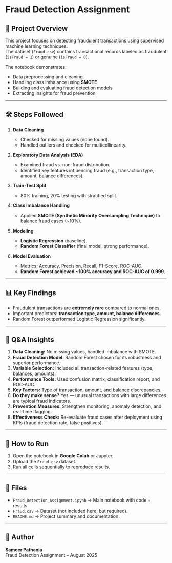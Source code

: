 # Fraud Detection Assignment

## 📌 Project Overview
This project focuses on detecting fraudulent transactions using supervised machine learning techniques.  
The dataset (`Fraud.csv`) contains transactional records labeled as fraudulent (`isFraud = 1`) or genuine (`isFraud = 0`).  

The notebook demonstrates:
- Data preprocessing and cleaning
- Handling class imbalance using **SMOTE**
- Building and evaluating fraud detection models
- Extracting insights for fraud prevention

---

## 🛠️ Steps Followed
1. **Data Cleaning**  
   - Checked for missing values (none found).  
   - Handled outliers and checked for multicollinearity.  

2. **Exploratory Data Analysis (EDA)**  
   - Examined fraud vs. non-fraud distribution.  
   - Identified key features influencing fraud (e.g., transaction type, amount, balance differences).  

3. **Train-Test Split**  
   - 80% training, 20% testing with stratified split.  

4. **Class Imbalance Handling**  
   - Applied **SMOTE (Synthetic Minority Oversampling Technique)** to balance fraud cases (~10%).  

5. **Modeling**  
   - **Logistic Regression** (baseline).  
   - **Random Forest Classifier** (final model, strong performance).  

6. **Model Evaluation**  
   - Metrics: Accuracy, Precision, Recall, F1-Score, ROC-AUC.  
   - **Random Forest achieved ~100% accuracy and ROC-AUC of 0.999**.  

---

## 📊 Key Findings
- Fraudulent transactions are **extremely rare** compared to normal ones.  
- Important predictors: **transaction type, amount, balance differences**.  
- Random Forest outperformed Logistic Regression significantly.  

---

## 📝 Q&A Insights
1. **Data Cleaning:** No missing values, handled imbalance with SMOTE.  
2. **Fraud Detection Model:** Random Forest chosen for its robustness and superior performance.  
3. **Variable Selection:** Included all transaction-related features (type, balances, amounts).  
4. **Performance Tools:** Used confusion matrix, classification report, and ROC-AUC.  
5. **Key Factors:** Type of transaction, amount, and balance discrepancies.  
6. **Do they make sense?** Yes — unusual transactions with large differences are typical fraud indicators.  
7. **Prevention Measures:** Strengthen monitoring, anomaly detection, and real-time flagging.  
8. **Effectiveness Check:** Re-evaluate fraud cases after deployment using KPIs (fraud detection rate, false positives).  

---

## 🚀 How to Run
1. Open the notebook in **Google Colab** or Jupyter.  
2. Upload the `Fraud.csv` dataset.  
3. Run all cells sequentially to reproduce results.  

---

## 📂 Files
- `Fraud_Detection_Assignment.ipynb` → Main notebook with code + results.  
- `Fraud.csv` → Dataset (not included here, but required).  
- `README.md` → Project summary and documentation.  

---

## 👤 Author
**Sameer Pathania**  
Fraud Detection Assignment – August 2025
